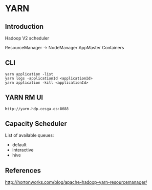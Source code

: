 YARN
====

Introduction
------------
Hadoop V2 scheduler

ResourceManager -> NodeManager
AppMaster
Containers

CLI
---

    yarn application -list
    yarn logs -applicationId <applicationId>
    yarn application -kill <applicationId>

YARN RM UI
----------

    http://yarn.hdp.cesga.es:8088

Capacity Scheduler
------------------
List of available queues:
- default
- interactive
- hive

References
----------
http://hortonworks.com/blog/apache-hadoop-yarn-resourcemanager/
